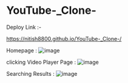 # YouTube-_Clone-
Deploy Link :-

 https://nitish8800.github.io/YouTube-_Clone-/


Homepage : 
![image](https://user-images.githubusercontent.com/81190422/152694445-384ae9af-8898-4b9e-a1ac-097513eda7f9.png)

clicking Video Player Page :
![image](https://user-images.githubusercontent.com/81190422/152694545-ae35a356-b336-4220-91bd-d63e00d46f05.png)

Searching Results : 
![image](https://user-images.githubusercontent.com/81190422/152694640-c946d6c9-f224-476d-8d35-829e4170ad85.png)

